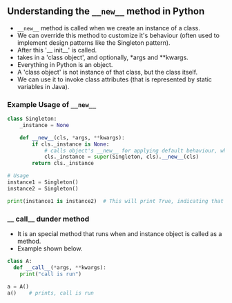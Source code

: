 ## Understanding the `__new__` method in Python

- `__new__` method is called when we create an instance of a class.
- We can override this method to customize it's behaviour (often used to implement design patterns like the Singleton pattern).
- After this '__ init__' is called.
- takes in a 'class object', and optionally, *args and **kwargs.
- Everything in Python is an object.
- A 'class object' is not instance of that class, but the class itself.
- We can use it to invoke class attributes (that is represented by static variables in Java).

### Example Usage of `__new__`

```python
class Singleton:
    _instance = None

    def __new__(cls, *args, **kwargs):
        if cls._instance is None:
            # calls object's __new__ for applying default behaviour, which is object creation of Singleton class here
            cls._instance = super(Singleton, cls).__new__(cls)   
        return cls._instance

# Usage
instance1 = Singleton()
instance2 = Singleton()

print(instance1 is instance2)  # This will print True, indicating that both variables refer to the same instance.
```

### __ call__ dunder method
- It is an special method that runs when and instance object is called as a method.
- Example shown below.
```python
class A:
  def __call__(*args, **kwargs):
    print("call is run")

a = A()
a()    # prints, call is run
```
